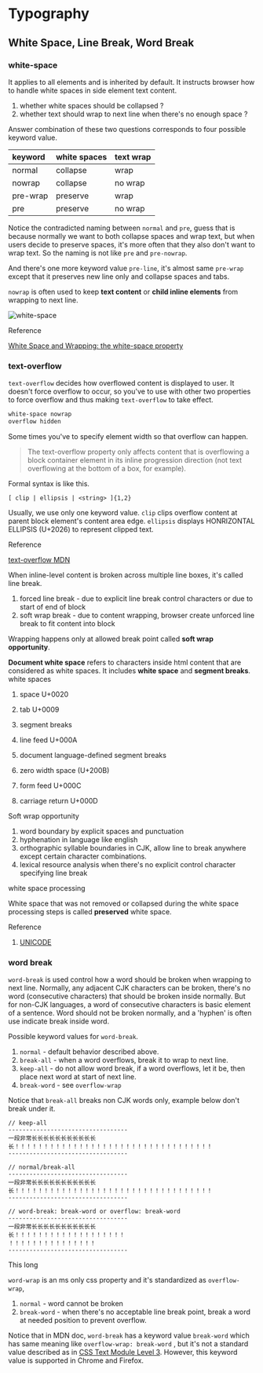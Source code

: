 # Typography

## White Space, Line Break, Word Break

### white-space

It applies to all elements and is inherited by default. It instructs browser how to handle white spaces in side element text content.

1. whether white spaces should be collapsed ?
1. whether text should wrap to next line when there's no enough space ?

Answer combination of these two questions corresponds to four possible keyword value.

| keyword | white spaces | text wrap |
|:-|:-|:-|
|normal|collapse|wrap|
|nowrap|collapse|no wrap|
|pre-wrap|preserve|wrap|
|pre|preserve|no wrap|

Notice the contradicted naming between `normal` and `pre`, guess that is because normally we want to both collapse spaces and wrap text, but when users decide to preserve spaces, it's more often that they also don't want to wrap text. So the naming is not like `pre` and `pre-nowrap`.

And there's one more keyword value `pre-line`, it's almost same `pre-wrap` except that it preserves new line only and collapse spaces and tabs.

`nowrap` is often used to keep **text content** or **child inline elements** from wrapping to next line.

![white-space](./white-space.jpg)

Reference

[White Space and Wrapping: the white-space property](https://drafts.csswg.org/css-text-3/#propdef-white-space)

### text-overflow

`text-overflow` decides how overflowed content is displayed to user. It doesn't force overflow to occur, so you've to use with other two properties to force overflow and thus making `text-overflow` to take effect.

```css
white-space nowrap
overflow hidden
```

Some times you've to specify element width so that overflow can happen.

> The text-overflow property only affects content that is overflowing a block container element in its inline progression direction (not text overflowing at the bottom of a box, for example).

Formal syntax is like this.

```
[ clip | ellipsis | <string> ]{1,2}
```

Usually, we use only one keyword value. `clip` clips overflow content at parent block element's content area edge. `ellipsis` displays HONRIZONTAL ELLIPSIS (U+2026) to represent clipped text.

Reference

[text-overflow MDN](https://developer.mozilla.org/en-US/docs/Web/CSS/text-overflow)

When inline-level content is broken across multiple line boxes, it's called line break.
1. forced line break - due to explicit line break control characters or due to start of end of block
1. soft wrap break - due to content wrapping, browser create unforced line break to fit content into block

Wrapping happens only at allowed break point called **soft wrap opportunity**.

**Document white space** refers to characters inside html content that are considered as white spaces. It includes **white space** and **segment breaks**.
white spaces

1. space U+0020
1. tab U+0009
1. segment breaks
  1. line feed U+000A
  1. document language-defined segment breaks


1. zero width space (U+200B)
1. form feed U+000C
1. carriage return U+000D

Soft wrap opportunity

1. word boundary by explicit spaces and punctuation
1. hyphenation in language like english
1. orthographic syllable boundaries in CJK, allow line to break anywhere except certain character combinations.
1. lexical resource analysis when there's no explicit control character specifying line break


white space processing

White space that was not removed or collapsed during the white space processing steps is called **preserved** white space.

Reference

1. [UNICODE](https://www.unicode.org/reports/tr14/tr14-39.html)

### word break

`word-break` is used control how a word should be broken when wrapping to next line. Normally, any adjacent CJK characters can be broken, there's no word (consecutive characters) that should be broken inside normally. But for non-CJK languages, a word of consecutive characters is basic element of a sentence. Word should not be broken normally, and a 'hyphen' is often use indicate break inside word.

Possible keyword values for `word-break`.

1. `normal` - default behavior described above.
1. `break-all` - when a word overflows, break it to wrap to next line.
1. `keep-all` - do not allow word break, if a word overflows, let it be, then place next word at start of next line.
1. `break-word` - see `overflow-wrap`

Notice that `break-all` breaks non CJK words only, example below don't break under it.

```
// keep-all
----------------------------------
一段非常长长长长长长长长长长长长！！！！！！！！！！！！！！！！！！！！！！！！！！！！！！！！！！
----------------------------------

// normal/break-all
----------------------------------
一段非常长长长长长长长长长长长
长！！！！！！！！！！！！！！！！！！！！！！！！！！！！！！！！！！
----------------------------------

// word-break: break-word or overflow: break-word
----------------------------------
一段非常长长长长长长长长长长长
长！！！！！！！！！！！！！！！！！！！
！！！！！！！！！！！！！！！
----------------------------------
```

This long

`word-wrap` is an ms only css property and it's standardized as `overflow-wrap`,

1. `normal` - word cannot be broken
1. `break-word` - when there's no acceptable line break point, break a word at needed position to prevent overflow.

Notice that in MDN doc, `word-break` has a keyword value `break-word` which has same meaning like `overflow-wrap: break-word` , but it's not a standard value described as in [CSS Text Module Level 3](https://drafts.csswg.org/css-text-3/#propdef-word-break). However, this keyword value is supported in Chrome and Firefox.
